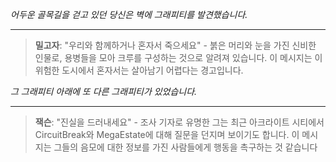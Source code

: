 _어두운 골목길을 걷고 있던 당신은 벽에 그래피티를 발견했습니다._

---

> **밀고자**: "우리와 함께하거나 혼자서 죽으세요" - 붉은 머리와 눈을 가진 신비한 인물로, 용병들을 모아 크루를 구성하는 것으로 알려져 있습니다. 이 메시지는 이 위험한 도시에서 혼자서는 살아남기 어렵다는 경고입니다.

_그 그래피티 아래에 또 다른 그래피티가 있었습니다._

---

> **잭슨**: "진실을 드러내세요" - 조사 기자로 유명한 그는 최근 아크라이트 시티에서 CircuitBreak와 MegaEstate에 대해 질문을 던지며 보이기도 합니다. 이 메시지는 그들의 음모에 대한 정보를 가진 사람들에게 행동을 촉구하는 것 같습니다

